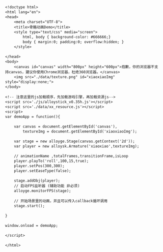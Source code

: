
	<!doctype html>
	<html lang="en">
	<head>
		<meta charset="UTF-8">
		<title>骨骼动画Demo</title>
		<style type="text/css" media="screen">
			html, body { background-color: #666666;}
			body { margin:0; padding:0; overflow:hidden; }
		</style>

	</head>
	<body>
		<canvas id="canvas" width="800px" height="600px">抱歉，你的浏览器不支持canvas，建议你使用Chrome浏览器，杜绝360浏览器。</canvas>
		<img src="./data/texture.png" id="xiaoxiaoImg" style="display:none;">
	</body>

	<!-- 注意这里的js加载顺序，先加载游戏引擎，再加载资源js-->
	<script src='./js/alloystick_v0.35h.js'></script>
	<script src='./data/xx_resource.js'></script>
	<script>
	var demoApp = function(){
		
		var canvas = document.getElementById('canvas'),
			textureImg = document.getElementById('xiaoxiaoImg');

		var stage = new alloyge.Stage(canvas.getContext('2d'));
		var	player = new alloysk.Armature('xiaoxiao',textureImg);

		// animationName ,totalFrames,transitionFrame,isLoop
		player.playTo('roll',100,15,true);
		player.setPos(300,300);	
		player.setEaseType(false);

		stage.addObj(player);
		// 启动FPS监听器 (辅助功能 非必须)
		alloyge.monitorFPS(stage);  

		// 开始场景里的动画，并且可以传入callback循环调用
		stage.start();

	}

	window.onload = demoApp;
		
	</script>

	</html>
